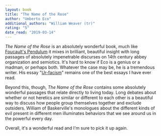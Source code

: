 ```yaml
---
layout: book
title: "The Name of the Rose"
author: "Umberto Eco"
additional_authors: "William Weaver (tr)"
rating: "5"
date_read: "2019-03-14"
---
```


*The Name of the Rose* is an absolutely wonderful book, much like [Foucault's
Pendulum](books/foucaults-pendulum) it mixes in brilliant, beautiful insight
with long passages of absolutely impenetrable discurses on 14th century abbey
organization and semiotics. It's hard to know if Eco is a genius or a madman, or
perhaps both. Whatever the case may be, he is a tremendous writer. His essay
"[Ur-facism][ur-facism]" remains one of the best essays I have ever read.

Beyond this, though, *The Name of the Rose* contains some absolutely wonderful
passages that relate directly to living today. Long debates about whether or not
heretics are similar or different to each other is a beautiful way to discuss
how people group themselves together and exclude outsiders. William of
Baskerville's monologues about the different kinds of evil present in different
men illuminates behaviors that we see around us in the powerful every day.

Overall, it's a wonderful read and I'm sure to pick it up again.

[ur-facism]: https://www.nybooks.com/articles/1995/06/22/ur-fascism/
